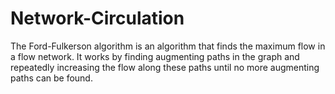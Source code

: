 # Network-Circulation

The Ford-Fulkerson algorithm is an algorithm that finds the maximum flow in a flow network. It works by finding augmenting paths in the graph and repeatedly increasing the flow along these paths until no more augmenting paths can be found.
